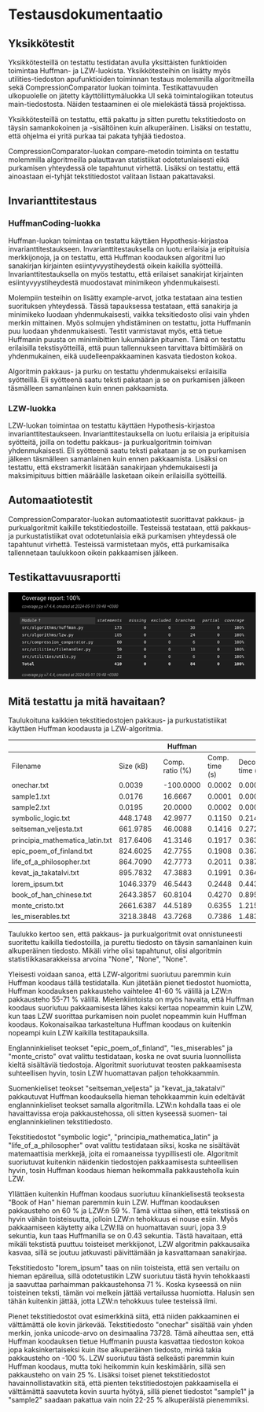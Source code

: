# Testausdokumentaatio

## Yksikkötestit

Yksikkötesteillä on testattu testidatan avulla yksittäisten funktioiden toimintaa Huffman- ja LZW-luokista. Yksikkötesteihin on lisätty myös utilities-tiedoston apufunktioiden toiminnan testaus molemmilla algoritmeilla sekä CompressionComparator luokan toiminta. Testikattavuuden ulkopuolelle on jätetty käyttöliittymäluokka UI sekä toimintalogiikan toteutus main-tiedostosta. Näiden testaaminen ei ole mielekästä tässä projektissa.

Yksikkötesteillä on testattu, että pakattu ja sitten purettu tekstitiedosto on täysin samankokoinen ja -sisältöinen kuin alkuperäinen. Lisäksi on testattu, että ohjelma ei yritä purkaa tai pakata tyhjää tiedostoa.

CompressionComparator-luokan compare-metodin toiminta on testattu molemmilla algoritmeilla palauttavan statistiikat odotetunlaisesti eikä purkamisen yhteydessä ole tapahtunut virhettä. Lisäksi on testattu, että ainoastaan ei-tyhjät tekstitiedostot valitaan listaan pakattavaksi.

## Invarianttitestaus

### HuffmanCoding-luokka

Huffman-luokan toimintaa on testattu käyttäen Hypothesis-kirjastoa invarianttitestaukseen. Invarianttitestauksella on luotu erilaisia ja eripituisia merkkijonoja, ja on testattu, että Huffman koodauksen algoritmi luo sanakirjan kirjainten esiintyvyystiheydestä oikein kaikilla syötteillä. Invarianttitestauksella on myös testattu, että erilaiset sanakirjat kirjainten esiintyvyystiheydestä muodostavat minimikeon yhdenmukaisesti.

Molempiin testeihin on lisätty example-arvot, jotka testataan aina testien suorituksen yhteydessä. Tässä tapauksessa testataan, että sanakirja ja minimikeko luodaan yhdenmukaisesti, vaikka teksitiedosto olisi vain yhden merkin mittainen. Myös solmujen yhdistäminen on testattu, jotta Huffmanin puu luodaan yhdenmukaisesti. Testit varmistavat myös, että tietue Huffmanin puusta on minimibittien lukumäärän pituinen. Tämä on testattu erilaisilla tekstisyötteillä, että puun tallennukseen tarvittava bittimäärä on yhdenmukainen, eikä uudelleenpakkaaminen kasvata tiedoston kokoa. 

Algoritmin pakkaus- ja purku on testattu yhdenmukaiseksi erilaisilla syötteillä. Eli syötteenä saatu teksti pakataan ja se on purkamisen jälkeen täsmälleen samanlainen kuin ennen pakkaamista.

### LZW-luokka

LZW-luokan toimintaa on testattu käyttäen Hypothesis-kirjastoa invarianttitestaukseen. Invarianttitestauksella on luotu erilaisia ja eripituisia syötteitä, joilla on todettu pakkaus- ja purkualgoritmin toimivan yhdenmukaisesti. Eli syötteenä saatu teksti pakataan ja se on purkamisen jälkeen täsmälleen samanlainen kuin ennen pakkaamista. Lisäksi on testattu, että ekstramerkit lisätään sanakirjaan yhdemukaisesti ja maksimipituus bittien määräälle lasketaan oikein erilaisilla syötteillä.

## Automaatiotestit

CompressionComparator-luokan automaatiotestit suorittavat pakkaus- ja purkualgoritmit kaikille tekstitiedostoille. Testeissä testataan, että pakkaus- ja purkustatistiikat ovat odotetunlaisia eikä purkamisen yhteydessä ole tapahtunut virhettä. Testeissä varmistetaan myös, että purkamisaika tallennetaan taulukkoon oikein pakkaamisen jälkeen. 

## Testikattavuusraportti

![Testikattavuus](https://github.com/xelmas/Tiralabra-pakkausalgoritmit/blob/main/documentation/images/coverage_report_final.png)

## Mitä testattu ja mitä havaitaan?

Taulukoituna kaikkien tekstitiedostojen pakkaus- ja purkustatistiikat käyttäen Huffman koodausta ja LZW-algoritmia.

|                                |           |   Huffman       |                |                  | LZW            |                |                  |
|------------------------------- |-----------|-----------------|----------------|------------------|----------------|----------------|------------------|
| Filename                       | Size (kB) | Comp. ratio (%) | Comp. time (s) | Decomp. time (s) | Comp. ratio (%)| Comp. time (s) | Decomp. time (s) |
|onechar.txt                     | 0.0039    | -100.0000       | 0.0002         | 0.0002           | 25.0000        | 0.0001         | 0.0001           |
|sample1.txt                     | 0.0176    | 16.6667         | 0.0001         | 0.0001           | 22.2222        | 0.0001         | 0.0001           |
|sample2.txt                     | 0.0195    | 20.0000         | 0.0002         | 0.0001           | 25.0000        | 0.0001         | 0.0001           |
|symbolic_logic.txt              | 448.1748  | 42.9977         | 0.1150         | 0.2144           | 61.9893        | 0.2748         | 0.0951           |
|seitseman_veljesta.txt          | 661.9785  | 46.0088         | 0.1416         | 0.2727           | 55.4194        | 0.3882         | 0.1516           |
|principia_mathematica_latin.txt | 817.6406  | 41.3146         | 0.1917         | 0.3631           | 57.2966        | 0.4855         | 0.2062           |
|epic_poem_of_finland.txt        | 824.6025  | 42.7755         | 0.1908         | 0.3670           | 58.8520        | 0.4487         | 0.1773           |
|life_of_a_philosopher.txt       | 864.7090  | 42.7773         | 0.2011         | 0.3876           | 57.2463        | 0.5959         | 0.1935           |
|kevat_ja_takatalvi.txt          | 895.7832  | 47.3883         | 0.1991         | 0.3641           | 58.0314        | 0.5162         | 0.1993           |
|lorem_ipsum.txt                 | 1046.3379 | 46.5443         | 0.2448         | 0.4430           | 71.0225        | 0.5325         | 0.2052           |
|book_of_han_chinese.txt         | 2643.3857 | 60.8104         | 0.4270         | 0.8959           | 59.1378        | 3.9022         | 0.5574           |
|monte_cristo.txt                | 2661.6387 | 44.5189         | 0.6355         | 1.2155           | 62.4688        | 1.6185         | 0.5809           |
|les_miserables.txt              | 3218.3848 | 43.7268         | 0.7386         | 1.4831           | 59.3680        | 2.1128         | 0.7187           |


Taulukko kertoo sen, että pakkaus- ja purkualgoritmit ovat onnistuneesti suoritettu kaikilla tiedostoilla, ja purettu tiedosto on täysin samanlainen kuin alkuperäinen tiedosto. Mikäli virhe olisi tapahtunut, olisi algoritmin statistiikkasarakkeissa arvoina "None", "None", "None".

Yleisesti voidaan sanoa, että LZW-algoritmi suoriutuu paremmin kuin Huffman koodaus tällä testidatalla. Kun jätetään pienet tiedostot huomiotta, Huffman koodauksen pakkausteho vaihtelee 41-60 % välillä ja LZW:n pakkausteho 55-71 % välillä. Mielenkiintoista on myös havaita, että Huffman koodaus suoriutuu pakkaamisesta lähes kaksi kertaa nopeammin kuin LZW, kun taas LZW suorittaa purkamisen noin puolet nopeammin kuin Huffman koodaus. Kokonaisaikaa tarkasteltuna Huffman koodaus on kuitenkin nopeampi kuin LZW kaikilla testitapauksilla.

Englanninkieliset teokset "epic_poem_of_finland", "les_miserables" ja "monte_cristo" ovat valittu testidataan, koska ne ovat suuria luonnollista kieltä sisältäviä tiedostoja. Algoritmit suoriutuvat teosten pakkaamisesta suhteellisen hyvin, tosin LZW huomattavan paljon tehokkaammin.

Suomenkieliset teokset "seitseman_veljesta" ja "kevat_ja_takatalvi" pakkautuvat Huffman koodauksella hieman tehokkaammin kuin edeltävät englanninkieliset teokset samalla algoritmilla. LZW:n kohdalla taas ei ole havaittavissa eroja pakkaustehossa, oli sitten kyseessä suomen- tai englanninkielinen tekstitiedosto.

Tekstitiedostot "symbolic logic", "principia_mathematica_latin" ja "life_of_a_philosopher" ovat valittu testidataan siksi, koska ne sisältävät matemaattisia merkkejä, joita ei romaaneissa tyypillisesti ole. Algoritmit suoriutuvat kuitenkin näidenkin tiedostojen pakkaamisesta suhteellisen hyvin, tosin Huffman koodaus hieman heikommalla pakkausteholla kuin LZW.

Yllättäen kuitenkin Huffman koodaus suoriutuu kiinankielisestä teoksesta "Book of Han" hieman paremmin kuin LZW. Huffman koodauksen pakkausteho on 60 % ja LZW:n 59 %. Tämä viittaa siihen, että tekstissä on hyvin vähän toisteisuutta, jolloin LZW:n tehokkuus ei nouse esiin. Myös pakkaamiseen käytetty aika LZW:llä on huomattavan suuri, jopa 3.9 sekuntia, kun taas Huffmanilla se on 0.43 sekuntia. Tästä havaitaan, että mikäli tekstistä puuttuu toisteiset merkkijonot, LZW algoritmin pakkausaika kasvaa, sillä se joutuu jatkuvasti päivittämään ja kasvattamaan sanakirjaa.

Tekstitiedosto "lorem_ipsum" taas on niin toisteista, että sen vertailu on hieman epäreilua, sillä odotetustikin LZW suoriutuu tästä hyvin tehokkaasti ja saavuttaa parhaimman pakkaustehonsa 71 %. Koska kyseessä on niin toisteinen teksti, tämän voi melkein jättää vertailussa huomiotta. Halusin sen tähän kuitenkin jättää, jotta LZW:n tehokkuus tulee testeissä ilmi.

Pienet tekstitiedostot ovat esimerkkinä siitä, että niiden pakkaaminen ei välttämättä ole kovin järkevää. Tekstitiedosto "onechar" sisältää vain yhden merkin, jonka unicode-arvo on desimaalina 73728. Tämä aiheuttaa sen, että Huffman koodauksen tietue Huffmanin puusta kasvattaa tiedoston kokoa jopa kaksinkertaiseksi kuin itse alkuperäinen tiedosto, minkä takia pakkausteho on -100 %. LZW suoriutuu tästä selkeästi paremmin kuin Huffman koodaus, mutta toki heikommin kuin keskimäärin, sillä sen pakkausteho on vain 25 %. Lisäksi toiset pienet tekstitiedostot havainnollistavatkin sitä, että pienten tekstitiedostojen pakkaamisella ei välttämättä saavuteta kovin suurta hyötyä, sillä pienet tiedostot "sample1" ja "sample2" saadaan pakattua vain noin 22-25 % alkuperäistä pienemmiksi.